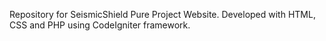 Repository for SeismicShield Pure Project Website.
Developed with HTML, CSS and PHP using CodeIgniter framework.
